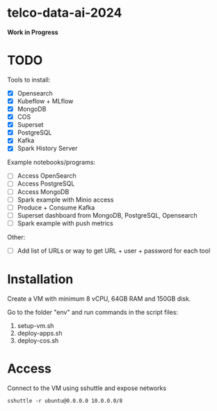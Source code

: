 # telco-data-ai-2024

**Work in Progress**

# TODO

Tools to install:

- [x] Opensearch
- [x] Kubeflow + MLflow
- [x] MongoDB
- [x] COS
- [x] Superset
- [x] PostgreSQL
- [x] Kafka
- [x] Spark History Server

Example notebooks/programs:

- [ ] Access OpenSearch
- [ ] Access PostgreSQL
- [ ] Access MongoDB
- [ ] Spark example with Minio access
- [ ] Produce + Consume Kafka
- [ ] Superset dashboard from MongoDB, PostgreSQL, Opensearch
- [ ] Spark example with push metrics

Other:
- [ ] Add list of URLs or way to get URL + user + password for each tool

# Installation

Create a VM with minimum 8 vCPU, 64GB RAM and 150GB disk.

Go to the folder "env" and run commands in the script files:

1. setup-vm.sh
2. deploy-apps.sh
3. deploy-cos.sh

# Access

Connect to the VM using sshuttle and expose networks

```shell
sshuttle -r ubuntu@0.0.0.0 10.0.0.0/8
```
